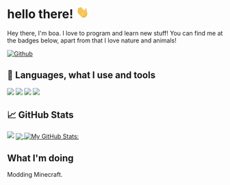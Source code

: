 # hello there! <img src="https://raw.githubusercontent.com/boafur/boafur/master/wave.gif" width="30px">

Hey there, I'm boa. I love to program and learn new stuff! You can find me at the badges below, apart from that I love nature and animals! 

<!--<a href="https://twitter.com/boafur" target="_blank"><img alt="Twitter" src="https://img.shields.io/badge/twitter-%231DA1F2.svg?&style=for-the-badge&logo=twitter&logoColor=white" /></a>--> <a href="https://github.com/boafur" target="_blank"><img alt="Github" src="https://img.shields.io/badge/GitHub-%2312100E.svg?&style=for-the-badge&logo=Github&logoColor=white" /></a> <!--[![Discord](https://img.shields.io/discord/678685540639309844.svg?label=Discord&logo=Discord&colorB=7289da&style=for-the-badge)](https://discord.gg/hello)-->

## 🔧 Languages, what I use and tools

![](https://img.shields.io/badge/OS-Linux_&%20Windows-informational?style=flat&logo=linux&logoColor=white&color=2bbc8a)
![](https://img.shields.io/badge/Editor-Visual_Studio_Code-informational?style=flat&logo=visual-studio-code&logoColor=white&color=2bbc8a)
![](https://img.shields.io/badge/Code-Python-informational?style=flat&logo=python&logoColor=white&color=2bbc8a)
![](https://img.shields.io/badge/Shell-Bash-informational?style=flat&logo=gnu-bash&logoColor=white&color=2bbc8a)

## 📈 GitHub Stats

![](https://komarev.com/ghpvc/?username=boafur&color=blueviolet)
<a href="https://github.com/boafur/boafur">
  <img align="center" src="https://github-readme-stats.vercel.app/api/top-langs/?username=boafur&hide=powershell&title_color=ffffff&text_color=c9cacc&icon_color=2bbc8a&bg_color=1d1f21&theme=synthwave" />
</a>
<a href="https://github.com/boafur/boafur">
  <img align="center" src="https://github-readme-stats.vercel.app/api?username=boafur&show_icons=true&line_height=27&count_private=true&title_color=ffffff&text_color=c9cacc&icon_color=2bbc8a&bg_color=1d1f21&theme=synthwave" alt="My GitHub Stats: " />
</a>

## What I'm doing

Modding Minecraft.

<!-- [![Winter is coming](https://forthebadge.com/images/badges/winter-is-coming.svg)](http://ForTheBadge.com) -->
